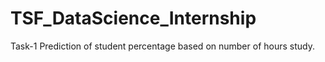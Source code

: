 # TSF_DataScience_Internship


Task-1 Prediction of student percentage based on number of hours study.



